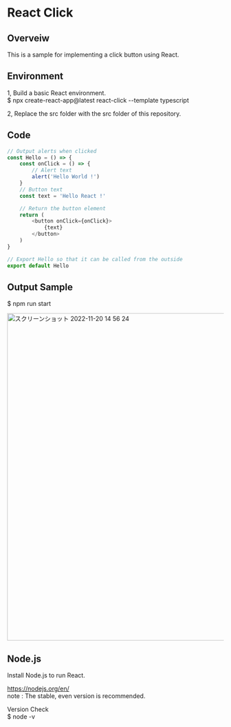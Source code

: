 # React Click

## Overveiw
This is a sample for implementing a click button using React.  

## Environment
1, Build a basic React environment.  
$ npx create-react-app@latest react-click --template typescript  

2, Replace the src folder with the src folder of this repository.  

## Code
```TypeScript
// Output alerts when clicked
const Hello = () => {
    const onClick = () => {
        // Alert text
        alert('Hello World !')
    }
    // Button text
    const text = 'Hello React !'

    // Return the button element
    return (
        <button onClick={onClick}>
            {text}
        </button>
    )
}

// Export Hello so that it can be called from the outside
export default Hello
```

## Output Sample
$ npm run start

<img width="760" alt="スクリーンショット 2022-11-20 14 56 24" src="https://user-images.githubusercontent.com/36861752/202888533-4a545a67-127f-4271-a0db-898491726142.png">

## Node.js
Install Node.js to run React.  

https://nodejs.org/en/  
 note : The stable, even version is recommended.  

Version Check  
$ node -v  
